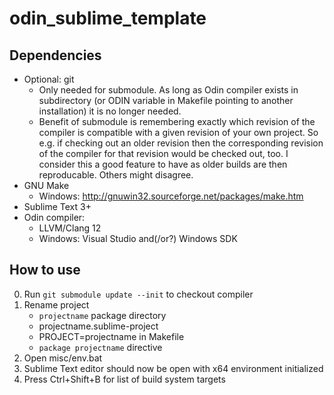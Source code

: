 # odin_sublime_template

## Dependencies
* Optional: git
  * Only needed for submodule. As long as Odin compiler exists in subdirectory (or ODIN variable in Makefile pointing to another installation) it is no longer needed.
  * Benefit of submodule is remembering exactly which revision of the compiler is compatible with a given revision of your own project. So e.g. if checking out an older revision then the corresponding revision of the compiler for that revision would be checked out, too. I consider this a good feature to have as older builds are then reproducable. Others might disagree.
* GNU Make
  * Windows: http://gnuwin32.sourceforge.net/packages/make.htm
* Sublime Text 3+
* Odin compiler:
  * LLVM/Clang 12
  * Windows: Visual Studio and(/or?) Windows SDK

## How to use

0. Run `git submodule update --init` to checkout compiler
1. Rename project
   * `projectname` package directory
   * projectname.sublime-project
   * PROJECT=projectname in Makefile
   * `package projectname` directive
2. Open misc/env.bat 
3. Sublime Text editor should now be open with x64 environment initialized
4. Press Ctrl+Shift+B for list of build system targets
